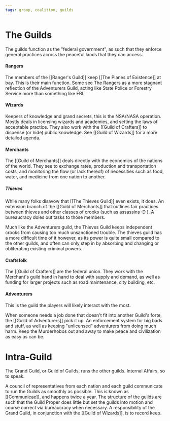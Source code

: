 ```yaml
---
tags: group, coalition, guilds
---
```

# The Guilds
The guilds function as the "federal government", as such that they enforce general practices across the peaceful lands that they can access.

#### Rangers
The members of the [[Ranger's Guild]] keep [[The Planes of Existence]] at bay. This is their main function. Some see The Rangers as a more stagnant reflection of the Adventurers Guild, acting like State Police or Forestry Service more than something like FBI.

#### Wizards
Keepers of knowledge and grand secrets, this is the NSA/NASA operation. Mostly deals in licensing wizards and academies, and setting the laws of acceptable practice. They also work with the [[Guild of Crafters]] to dispense (or hide) public knowledge. See [[Guild of Wizards]] for a more detailed agenda.

#### Merchants
The [[Guild of Merchants]] deals directly with the economics of the nations of the world. They see to exchange rates, production and transportation costs, and monitoring the flow (or lack thereof) of necessities such as food, water, and medicine from one nation to another.

##### Thieves
While many folks disavow that [[The Thieves Guild]] even exists, it does. An extension branch of the [[Guild of Merchants]] that outlines fair practices between thieves and other classes of crooks (such as assassins :D ). A bureaucracy doles out tasks to those members. 

Much like the Adventurers guild, the Thieves Guild keeps independent crooks from causing too much unsanctioned trouble. The thieves guild has a more difficult time of it however, as its power is quite small compared to the other guilds, and often can only step in by absorbing and changing or obliterating existing criminal powers.

#### Craftsfolk
The [[Guild of Crafters]] are the federal union. They work with the Merchant's guild hand in hand to deal with supply and demand, as well as funding for larger projects such as road maintenance, city building, etc.

#### Adventurers
This is the guild the players will likely interact with the most. 

When someone needs a job done that doesn't fit into another Guild's forte, the [[Guild of Adventurers]] pick it up. An enforcement system for big bads and stuff, as well as keeping "unlicensed" adventurers from doing much harm. Keep the Murderhobos out and away to make peace and civilization as easy as can be.


# Intra-Guild
The Grand Guild, or Guild of Guilds, runs the other guilds. Internal Affairs, so to speak.

A council of representatives from each nation and each guild communicate to run the Guilds as smoothly as possible. This is known as [[Communicae]], and happens twice a year. The structure of the guilds are such that the Guild Proper does little but set the guilds into motion and course correct via bureaucracy when necessary. A responsibility of the Grand Guild, in conjunction with the [[Guild of Wizards]], is to record keep. 